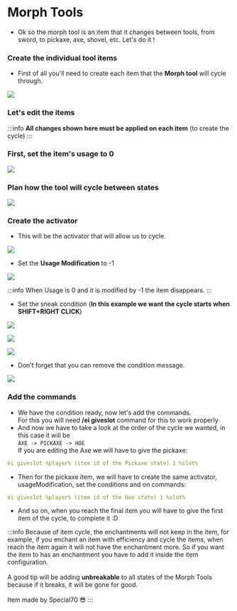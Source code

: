 # Morph Tools

* Ok so the morph tool is an item that it changes between tools, from sword, to pickaxe, axe, shovel, etc. Let's do it !

### Create the individual tool items

* First of all you'll need to create each item that the ****Morph tool**** will cycle through.

![](<../../..//static/img/image (297).png>)

### Let's edit the items

:::info
**All changes shown here must be applied on each item** (to create the cycle)
:::

### First, set the item's usage to 0

![](<../../..//static/img/image (333).png>)

### Plan how the tool will cycle between states

![](<../../..//static/img/image (196).png>)

### Create the activator

* This will be the activator that will allow us to cycle.

![](<../../..//static/img/image (91).png>)

* Set the **Usage Modification** to -1

![](<../../..//static/img/image (121).png>)

:::info
When Usage is 0 and it is modified by -1 the item disappears.
:::

* Set the sneak condition (****In this example we want the cycle starts when SHIFT+RIGHT CLICK****)

![](<../../..//static/img/image (173).png>)

![](<../../..//static/img/image (103).png>)

![](<../../..//static/img/image (87).png>)

* Don't forget that you can remove the condition message.

![](<../../..//static/img/image (395).png>)

### Add the commands

* We have the condition ready, now let's add the commands.\
  For this you will need ****/ei giveslot****  command for this to work properly 
* And now we have to take a look at the order of the cycle we wanted, in this case it will be\
  `AXE -> PICKAXE -> HOE`\
  If you are editing the Axe we will have to give the pickaxe:

```yaml
ei giveslot %player% (item id of the Pickaxe state) 1 %slot%
```

* Then for the pickaxe item, we will have to create the same activator, usageModification, set the conditions and on commands:

```yaml
ei giveslot %player% (item id of the Hoe state) 1 %slot%
```

* And so on, when you reach the final item you will have to give the first item of the cycle, to complete it :D 

:::info
Because of item cycle, the enchantments will not keep in the item, for example, if you enchant an item with efficiency and cycle the items, when reach the item again it will not have the enchantment more. So if you want the item to has an enchantment you have to add it inside the item configuration.\
\
A good tip will be adding **unbreakable** to all states of the Morph Tools because if it breaks, it will be gone for good.\
\
Item made by Special70 😎
:::

